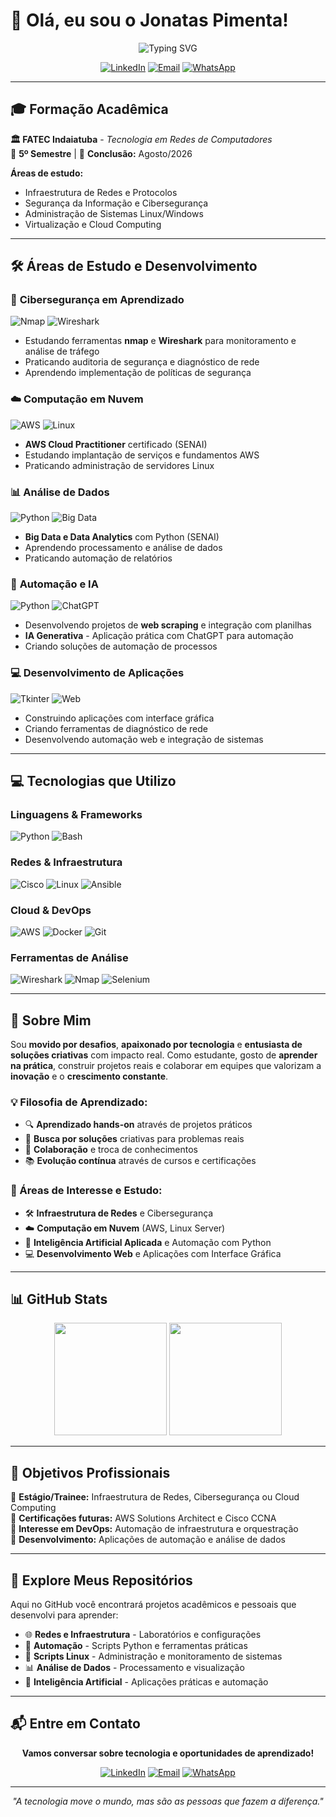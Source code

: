 # 👋 Olá, eu sou o Jonatas Pimenta!

<div align="center">

![Typing SVG](https://readme-typing-svg.herokuapp.com/?color=00bfbf&size=35&center=true&vCenter=true&width=1000&lines=Estudante+de+Redes+de+Computadores;Entusiasta+de+Automação+e+Infraestrutura;Aprendendo+Cloud+Computing+e+IA;Desenvolvendo+com+Python+e+Networking)

[![LinkedIn](https://img.shields.io/badge/LinkedIn-jonatas--pimenta-blue?logo=linkedin&style=for-the-badge)](https://www.linkedin.com/in/jonatas-pimenta-9ab861288/)
[![Email](https://img.shields.io/badge/Email-jonatas.pimenta%40fatec.sp.gov.br-red?logo=gmail&style=for-the-badge)](mailto:jonatas.pimenta@fatec.sp.gov.br)
[![WhatsApp](https://img.shields.io/badge/WhatsApp-19_98152--0090-25D366?logo=whatsapp&style=for-the-badge)](https://wa.me/5519981520090)

</div>

---

## 🎓 **Formação Acadêmica**

**🏛️ FATEC Indaiatuba** - *Tecnologia em Redes de Computadores*  
📅 **5º Semestre** | 🎯 **Conclusão:** Agosto/2026

**Áreas de estudo:**
- Infraestrutura de Redes e Protocolos
- Segurança da Informação e Cibersegurança  
- Administração de Sistemas Linux/Windows
- Virtualização e Cloud Computing

---

## 🛠️ **Áreas de Estudo e Desenvolvimento**

### 🔐 **Cibersegurança em Aprendizado**
![Nmap](https://img.shields.io/badge/Nmap-Network_Scanner-green?style=flat&logo=nmap)
![Wireshark](https://img.shields.io/badge/Wireshark-Protocol_Analyzer-blue?style=flat&logo=wireshark)
- Estudando ferramentas **nmap** e **Wireshark** para monitoramento e análise de tráfego
- Praticando auditoria de segurança e diagnóstico de rede
- Aprendendo implementação de políticas de segurança

### ☁️ **Computação em Nuvem**
![AWS](https://img.shields.io/badge/AWS-Cloud_Practitioner-orange?style=flat&logo=amazon-aws)
![Linux](https://img.shields.io/badge/Linux-Server_Administration-yellow?style=flat&logo=linux)
- **AWS Cloud Practitioner** certificado (SENAI)
- Estudando implantação de serviços e fundamentos AWS
- Praticando administração de servidores Linux

### 📊 **Análise de Dados**
![Python](https://img.shields.io/badge/Python-Data_Analytics-blue?style=flat&logo=python)
![Big Data](https://img.shields.io/badge/Big_Data-Analytics-purple?style=flat&logo=apache-spark)
- **Big Data e Data Analytics** com Python (SENAI)
- Aprendendo processamento e análise de dados
- Praticando automação de relatórios

### 🤖 **Automação e IA**
![Python](https://img.shields.io/badge/Python-Automation-green?style=flat&logo=python)
![ChatGPT](https://img.shields.io/badge/ChatGPT-AI_Integration-black?style=flat&logo=openai)
- Desenvolvendo projetos de **web scraping** e integração com planilhas
- **IA Generativa** - Aplicação prática com ChatGPT para automação
- Criando soluções de automação de processos

### 💻 **Desenvolvimento de Aplicações**
![Tkinter](https://img.shields.io/badge/Tkinter-Desktop_Apps-FF6B35?style=flat&logo=python)
![Web](https://img.shields.io/badge/Web-Development-blue?style=flat&logo=html5)
- Construindo aplicações com interface gráfica
- Criando ferramentas de diagnóstico de rede
- Desenvolvendo automação web e integração de sistemas

---

## 💻 **Tecnologias que Utilizo**

### **Linguagens & Frameworks**
![Python](https://img.shields.io/badge/Python-3776AB?style=for-the-badge&logo=python&logoColor=white)
![Bash](https://img.shields.io/badge/Bash-4EAA25?style=for-the-badge&logo=gnu-bash&logoColor=white)

### **Redes & Infraestrutura**
![Cisco](https://img.shields.io/badge/Cisco-1BA0D7?style=for-the-badge&logo=cisco&logoColor=white)
![Linux](https://img.shields.io/badge/Linux-FCC624?style=for-the-badge&logo=linux&logoColor=black)
![Ansible](https://img.shields.io/badge/Ansible-EE0000?style=for-the-badge&logo=ansible&logoColor=white)

### **Cloud & DevOps**
![AWS](https://img.shields.io/badge/AWS-232F3E?style=for-the-badge&logo=amazon-aws&logoColor=white)
![Docker](https://img.shields.io/badge/Docker-2496ED?style=for-the-badge&logo=docker&logoColor=white)
![Git](https://img.shields.io/badge/Git-F05032?style=for-the-badge&logo=git&logoColor=white)

### **Ferramentas de Análise**
![Wireshark](https://img.shields.io/badge/Wireshark-1679A7?style=for-the-badge&logo=wireshark&logoColor=white)
![Nmap](https://img.shields.io/badge/Nmap-0E4B99?style=for-the-badge)
![Selenium](https://img.shields.io/badge/Selenium-43B02A?style=for-the-badge&logo=selenium&logoColor=white)

---

## 🌟 **Sobre Mim**

Sou **movido por desafios**, **apaixonado por tecnologia** e **entusiasta de soluções criativas** com impacto real. Como estudante, gosto de **aprender na prática**, construir projetos reais e colaborar em equipes que valorizam a **inovação** e o **crescimento constante**.

### **💡 Filosofia de Aprendizado:**
- 🔍 **Aprendizado hands-on** através de projetos práticos
- 🚀 **Busca por soluções** criativas para problemas reais
- 🤝 **Colaboração** e troca de conhecimentos
- 📚 **Evolução contínua** através de cursos e certificações

### **🎯 Áreas de Interesse e Estudo:**
- 🛠️ **Infraestrutura de Redes** e Cibersegurança
- ☁️ **Computação em Nuvem** (AWS, Linux Server)
- 🤖 **Inteligência Artificial Aplicada** e Automação com Python
- 💻 **Desenvolvimento Web** e Aplicações com Interface Gráfica

---

## 📊 **GitHub Stats**

<div align="center">
  <img height="180em" src="https://github-readme-stats.vercel.app/api?username=jonatas-pimenta&show_icons=true&theme=dracula&include_all_commits=true&count_private=true"/>
  <img height="180em" src="https://github-readme-stats.vercel.app/api/top-langs/?username=jonatas-pimenta&layout=compact&langs_count=7&theme=dracula"/>
</div>

---

## 🎯 **Objetivos Profissionais**

🔹 **Estágio/Trainee:** Infraestrutura de Redes, Cibersegurança ou Cloud Computing  
🔹 **Certificações futuras:** AWS Solutions Architect e Cisco CCNA  
🔹 **Interesse em DevOps:** Automação de infraestrutura e orquestração  
🔹 **Desenvolvimento:** Aplicações de automação e análise de dados  

---

## 📂 **Explore Meus Repositórios**

Aqui no GitHub você encontrará projetos acadêmicos e pessoais que desenvolvi para aprender:
- 🌐 **Redes e Infraestrutura** - Laboratórios e configurações
- 🤖 **Automação** - Scripts Python e ferramentas práticas
- 🔧 **Scripts Linux** - Administração e monitoramento de sistemas
- 📊 **Análise de Dados** - Processamento e visualização
- 🧠 **Inteligência Artificial** - Aplicações práticas e automação

---

## 📬 **Entre em Contato**

<div align="center">

**Vamos conversar sobre tecnologia e oportunidades de aprendizado!**

[![LinkedIn](https://img.shields.io/badge/LinkedIn-Conectar-blue?logo=linkedin&style=for-the-badge)](https://www.linkedin.com/in/jonatas-pimenta-9ab861288/)
[![Email](https://img.shields.io/badge/Email-Enviar_Mensagem-red?logo=gmail&style=for-the-badge)](mailto:jonatas.pimenta@fatec.sp.gov.br)
[![WhatsApp](https://img.shields.io/badge/WhatsApp-Conversar-25D366?logo=whatsapp&style=for-the-badge)](https://wa.me/5519981520090)

---

*"A tecnologia move o mundo, mas são as pessoas que fazem a diferença."*

</div>
